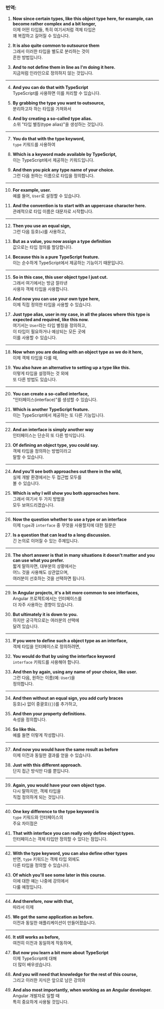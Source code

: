 ### 번역:

1. **Now since certain types, like this object type here, for example, can become rather complex and a bit longer,**  
   이제 어떤 타입들, 특히 여기서처럼 객체 타입은  
   꽤 복잡하고 길어질 수 있습니다.

2. **It is also quite common to outsource them**  
   그래서 이러한 타입을 별도로 분리하는 것이  
   흔한 방법입니다.

3. **And to not define them in line as I'm doing it here.**  
   지금처럼 인라인으로 정의하지 않는 것입니다.

---

4. **And you can do that with TypeScript**  
   TypeScript를 사용하면 이를 처리할 수 있습니다.

5. **By grabbing the type you want to outsource,**  
   분리하고자 하는 타입을 가져와서

6. **And by creating a so-called type alias.**  
   소위 "타입 별칭(type alias)"을 생성하는 것입니다.

---

7. **You do that with the type keyword,**  
   `type` 키워드를 사용하여

8. **Which is a keyword made available by TypeScript,**  
   이는 TypeScript에서 제공하는 키워드입니다.

9. **And then you pick any type name of your choice.**  
   그런 다음 원하는 이름으로 타입을 정의합니다.

---

10. **For example, user.**  
    예를 들어, `User`로 설정할 수 있습니다.

11. **And the convention is to start with an uppercase character here.**  
    관례적으로 타입 이름은 대문자로 시작합니다.

---

12. **Then you use an equal sign,**  
    그런 다음 등호(`=`)를 사용하고,

13. **But as a value, you now assign a type definition**  
    값으로는 타입 정의를 할당합니다.

14. **Because this is a pure TypeScript feature.**  
    이는 순수하게 TypeScript에서 제공하는 기능이기 때문입니다.

---

15. **So in this case, this user object type I just cut.**  
    그래서 여기에서는 방금 잘라낸  
    사용자 객체 타입을 사용합니다.

16. **And now you can use your own type here,**  
    이제 직접 정의한 타입을 사용할 수 있습니다.

17. **Just type alias, user in my case, in all the places where this type is expected and required, like this now.**  
    여기서는 `User`라는 타입 별칭을 정의하고,  
    이 타입이 필요하거나 예상되는 모든 곳에  
    이를 사용할 수 있습니다.

---

18. **Now when you are dealing with an object type as we do it here,**  
    이제 객체 타입을 다룰 때,

19. **You also have an alternative to setting up a type like this.**  
    이렇게 타입을 설정하는 것 외에  
    또 다른 방법도 있습니다.

---

20. **You can create a so-called interface,**  
    "인터페이스(interface)"를 생성할 수 있습니다.

21. **Which is another TypeScript feature.**  
    이는 TypeScript에서 제공하는 또 다른 기능입니다.

---

22. **And an interface is simply another way**  
    인터페이스는 단순히 또 다른 방식입니다.

23. **Of defining an object type, you could say.**  
    객체 타입을 정의하는 방법이라고  
    말할 수 있습니다.

---

24. **And you'll see both approaches out there in the wild,**  
    실제 개발 환경에서는 두 접근법 모두를  
    볼 수 있습니다.

25. **Which is why I will show you both approaches here.**  
    그래서 여기서 두 가지 방법을  
    모두 보여드리겠습니다.

---

26. **Now the question whether to use a type or an interface**  
    이제 `type`과 `interface` 중 무엇을 사용할지에 대한 질문은

27. **Is a question that can lead to a long discussion.**  
    긴 논의로 이어질 수 있는 주제입니다.

---

28. **The short answer is that in many situations it doesn't matter and you can use what you prefer.**  
    짧게 말하자면, 대부분의 상황에서는  
    어느 것을 사용해도 상관없으며,  
    여러분이 선호하는 것을 선택하면 됩니다.

---

29. **In Angular projects, it's a bit more common to see interfaces,**  
    Angular 프로젝트에서는 인터페이스를  
    더 자주 사용하는 경향이 있습니다.

30. **But ultimately it is down to you.**  
    하지만 궁극적으로는 여러분의 선택에  
    달려 있습니다.

---

31. **If you were to define such a object type as an interface,**  
    객체 타입을 인터페이스로 정의하려면,

32. **You would do that by using the interface keyword**  
    `interface` 키워드를 사용해야 합니다.

33. **And then by again, using any name of your choice, like user.**  
    그런 다음, 원하는 이름(예: `User`)을  
    정의합니다.

---

34. **And then without an equal sign, you add curly braces**  
    등호(`=`) 없이 중괄호(`{}`)를 추가하고,

35. **And then your property definitions.**  
    속성을 정의합니다.

36. **So like this.**  
    예를 들면 이렇게 작성합니다.

---

37. **And now you would have the same result as before**  
    이제 이전과 동일한 결과를 얻을 수 있습니다.

38. **Just with this different approach.**  
    단지 접근 방식만 다를 뿐입니다.

---

39. **Again, you would have your own object type.**  
    다시 말하지만, 객체 타입을  
    직접 정의하게 되는 것입니다.

---

40. **One key difference to the type keyword is**  
    `type` 키워드와 인터페이스의  
    주요 차이점은

41. **That with interface you can really only define object types.**  
    인터페이스는 객체 타입만 정의할 수 있다는 점입니다.

---

42. **With the type keyword, you can also define other types**  
    반면, `type` 키워드는 객체 타입 외에도  
    다른 타입을 정의할 수 있습니다.

43. **Of which you'll see some later in this course.**  
    이에 대한 예는 나중에 강의에서  
    다룰 예정입니다.

---

44. **And therefore, now with that,**  
    따라서 이제

45. **We got the same application as before.**  
    이전과 동일한 애플리케이션이 만들어졌습니다.

---

46. **It still works as before,**  
    여전히 이전과 동일하게 작동하며,

47. **But now you learn a bit more about TypeScript**  
    이제 TypeScript에 대해  
    더 많이 배우셨습니다.

48. **And you will need that knowledge for the rest of this course,**  
    그리고 이러한 지식은 앞으로 남은 강의와

49. **And also most importantly, when working as an Angular developer.**  
    Angular 개발자로 일할 때  
    특히 중요하게 사용될 것입니다.
